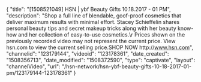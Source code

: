 {
    "title": "[1508521049] HSN | ybf Beauty Gifts 10.18.2017 - 01 PM",
    "description": "Shop a full line of blendable, goof-proof cosmetics that deliver maximum results with minimal effort. Stacey Schieffelin shares personal beauty tips and secret makeup tricks along with her beauty know-how and her collection of easy-to-use cosmetics.\r Prices shown on the previously recorded video may not represent the current price.  View hsn.com to view the current selling price.SHOP NOW http:\/\/www.hsn.com",
    "channelid": "123179144",
    "videoid": "123178361",
    "date_created": "1508356713",
    "date_modified": "1508372590",
    "type": "captivate",
    "layout": "channelVideo",
    "url": "\/hsn-network\/hsn-ybf-beauty-gifts-10-18-2017-01-pm\/123179144-123178361"
}